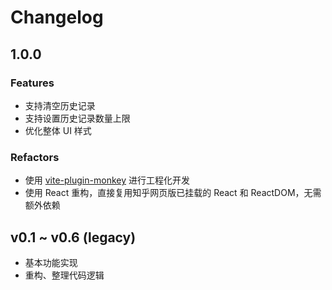 # Changelog


## 1.0.0

### Features
- 支持清空历史记录
- 支持设置历史记录数量上限
- 优化整体 UI 样式

### Refactors
- 使用 [vite-plugin-monkey](https://github.com/lisonge/vite-plugin-monkey) 进行工程化开发
- 使用 React 重构，直接复用知乎网页版已挂载的 React 和 ReactDOM，无需额外依赖


## v0.1 ~ v0.6 (legacy)

- 基本功能实现
- 重构、整理代码逻辑

